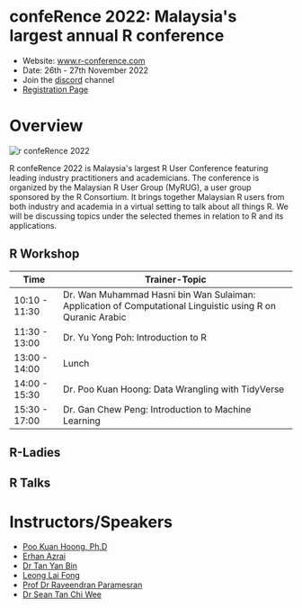 # confeRence 2022: Malaysia's largest annual R conference

- Website: www.r-conference.com
- Date: 26th - 27th November 2022
- Join the [discord](https://discord.gg/zuxDUVfgXB) channel  
- [Registration Page](https://forms.gle/8qNK7v5bW3Sp9v2o7)

# Overview
![r confeRence 2022](https://blogger.googleusercontent.com/img/b/R29vZ2xl/AVvXsEj7nq911Ui3XOfv_P1uzAJ-tTm3XY1L_ANoqascNgU_U0MAxdvrsj2_5Y4kV_Jx5VnRNaQKCFVlOj6ha8zLgRo_ENEghxsTwOgSZhIjbreq2DX7VXCVGINyh8Bn-XZCYuHUxxfTvGqpZmdyzyfNYcmlPf49lsiGh77AZJBZPjcZpGuXVsQBlbv_U5u5/s320/conference-logo-2022.png)

R confeRence 2022 is Malaysia's largest R User Conference featuring leading industry practitioners and academicians. The conference is organized by the Malaysian R User Group (MyRUG), a user group sponsored by the R Consortium. It brings together Malaysian R users from both industry and academia in a virtual setting to talk about all things R. We will be discussing topics under the selected themes in relation to R and its applications.

## R Workshop

| Time          | Trainer-Topic                                                                                              |   
|---------------|------------------------------------------------------------------------------------------------------------|
| 10:10 - 11:30 | Dr. Wan Muhammad Hasni bin Wan Sulaiman: Application of Computational Linguistic using R on Quranic Arabic |   
| 11:30 - 13:00 | Dr. Yu Yong Poh: Introduction to R                                                                         |   
| 13:00 - 14:00 | Lunch                                                                                                      |   
| 14:00 - 15:30 | Dr. Poo Kuan Hoong: Data Wrangling with TidyVerse |
| 15:30 - 17:00 | Dr. Gan Chew Peng: Introduction to Machine Learning |

## R-Ladies

## R Talks


# Instructors/Speakers
- [Poo Kuan Hoong, Ph.D](www.linkedin.com/in/kuanhoong)
- [Erhan Azrai](www.linkedin.com/in/erhanazrai/)
- [Dr Tan Yan Bin](www.linkedin.com/in/yyanbin-tan/) 
- [Leong Lai Fong](https://www.linkedin.com/in/leong-lai-fong/)
- [Prof Dr Raveendran Paramesran](https://www.linkedin.com/in/raveendran-paramesran-5a0a4222a/)
- [Dr Sean Tan Chi Wee](https://www.linkedin.com/in/chi-wee-tan-b973aa41/)


